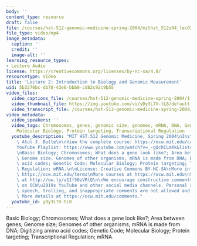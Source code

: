 ```yaml
---
body: ''
content_type: resource
draft: false
file: /courses/hst-512-genomic-medicine-spring-2004/mithst_512s04_lec02_360p_16_9.mp4
file_type: video/mp4
image_metadata:
  caption: ''
  credit: ''
  image-alt: ''
learning_resource_types:
- Lecture Audio
license: https://creativecommons.org/licenses/by-nc-sa/4.0/
resourcetype: Video
title: 'Lecture 2: Introduction to Biology and Genomic Measurement'
uid: 5b3270bc-db78-43e6-bbb0-cd82c92c9b55
video_files:
  video_captions_file: /courses/hst-512-genomic-medicine-spring-2004/1f9xmJOwOwlS9dJaaxikyb33CDYtNxcf0_transcript.webvtt
  video_thumbnail_file: https://img.youtube.com/vi/yDy3L7V-tL8/default.jpg
  video_transcript_file: /courses/hst-512-genomic-medicine-spring-2004/1f9xmJOwOwlS9dJaaxikyb33CDYtNxcf0_transcript.pdf
video_metadata:
  video_speakers: ''
  video_tags: Chromosomes, genes, genomic size, genomes, mRNA, DNA, Genetic Code,
    Molecular Biology, Protein targeting, Transcriptional Regulation
  youtube_description: "MIT HST.512 Genomic Medicine, Spring 2004\nInstructor: Dr.\
    \ Atul J. Butte\n\nView the complete course: https://ocw.mit.edu/courses/hst-512-genomic-medicine-spring-2004/\n\
    YouTube Playlist: https://www.youtube.com/watch?v=_-gQchCLmXk&list=PLUl4u3cNGP613PJMNmRjAIdBr76goU1V5\n\
    \nBasic Biology; Chromosomes; What does a gene look like?; Area between genes;\
    \ Genome size; Genomes of other organisms; mRNA is made from DNA; Digitizing amino\
    \ acid codes; Genetic Code; Molecular Biology; Protein targeting; Transcriptional\
    \ Regulation; mRNA.\n\nLicense: Creative Commons BY-NC-SA\nMore information at\
    \ https://ocw.mit.edu/terms\nMore courses at https://ocw.mit.edu\nSupport OCW\
    \ at http://ow.ly/a1If50zVRlQ\n\nWe encourage constructive comments and discussion\
    \ on OCW\u2019s YouTube and other social media channels. Personal attacks, hate\
    \ speech, trolling, and inappropriate comments are not allowed and may be removed.\
    \ More details at https://ocw.mit.edu/comments."
  youtube_id: yDy3L7V-tL8
---
```

Basic Biology; Chromosomes; What does a gene look like?; Area between genes; Genome size; Genomes of other organisms; mRNA is made from DNA; Digitizing amino acid codes; Genetic Code; Molecular Biology; Protein targeting; Transcriptional Regulation; mRNA.